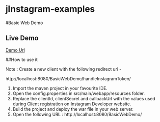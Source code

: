 jInstagram-examples
===================


#Basic Web Demo 

## Live Demo 

[Demo Url](http://jinstagram-sachinhandiekar.rhcloud.com/BasicWebDemo/)

##How to use it

Note : Create a new client with the following redirect uri -	

http://localhost:8080/BasicWebDemo/handleInstagramToken/

1. Import the maven project in your favourite IDE.
2. Open the config.properties in src/main/webapp/resources folder.
3. Replace the clientId, clientSecret and callbackUrl with the values used during Client registration on Instagram Developer website.
4. Build the project and deploy the war file in your web server.
5. Open the following URL : http://localhost:8080/BasicWebDemo/



